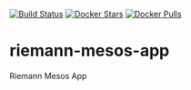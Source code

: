 [![Build Status](https://travis-ci.org/mesoscloud/riemann-mesos-app.svg?branch=master)](https://travis-ci.org/mesoscloud/riemann-mesos-app) [![Docker Stars](https://img.shields.io/docker/stars/mesoscloud/riemann-mesos-app.svg)](https://hub.docker.com/r/mesoscloud/riemann-mesos-app/) [![Docker Pulls](https://img.shields.io/docker/pulls/mesoscloud/riemann-mesos-app.svg)](https://hub.docker.com/r/mesoscloud/riemann-mesos-app/)

# riemann-mesos-app

Riemann Mesos App
